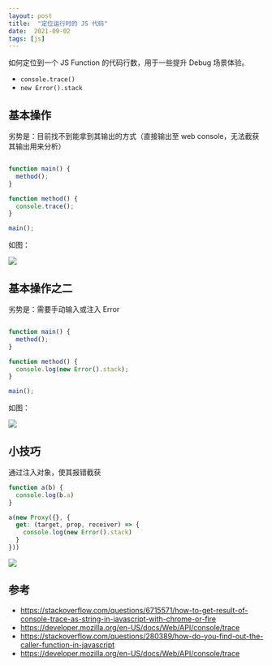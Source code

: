 ```yaml
---
layout: post
title:  "定位运行时的 JS 代码"
date:  2021-09-02
tags: [js]
---
```


如何定位到一个 JS Function 的代码行数，用于一些提升 Debug 场景体验。

* `console.trace()`
* `new Error().stack`

## 基本操作

劣势是：目前找不到能拿到其输出的方式（直接输出至 web console，无法截获其输出用来分析）

```js

function main() {
  method();
}

function method() {
  console.trace();
}

main();
```

如图：

![](https://img.alicdn.com/imgextra/i4/O1CN015GjtKu28Ei1CE0ZkE_!!6000000007901-2-tps-705-227.png)

## 基本操作之二

劣势是：需要手动输入或注入 Error

```js

function main() {
  method();
}

function method() {
  console.log(new Error().stack);
}

main();
```

如图：

![](https://img.alicdn.com/imgextra/i1/O1CN01T85n4d1DItXYwfUbc_!!6000000000194-2-tps-722-189.png)


## 小技巧

通过注入对象，使其报错截获

```js
function a(b) {
  console.log(b.a)
}

a(new Proxy({}, {
  get: (target, prop, receiver) => {
    console.log(new Error().stack)
  }
}))
```

![](https://img.alicdn.com/imgextra/i4/O1CN01FRDKCm1F3RPLxWA1k_!!6000000000431-2-tps-634-181.png)


## 参考
* https://stackoverflow.com/questions/6715571/how-to-get-result-of-console-trace-as-string-in-javascript-with-chrome-or-fire
* https://developer.mozilla.org/en-US/docs/Web/API/console/trace
* https://stackoverflow.com/questions/280389/how-do-you-find-out-the-caller-function-in-javascript
* https://developer.mozilla.org/en-US/docs/Web/API/console/trace